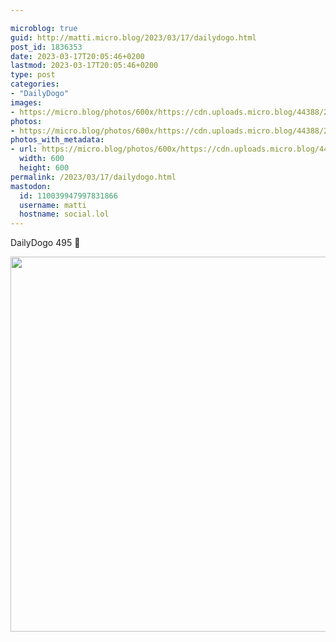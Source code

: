 ```yaml
---

microblog: true
guid: http://matti.micro.blog/2023/03/17/dailydogo.html
post_id: 1836353
date: 2023-03-17T20:05:46+0200
lastmod: 2023-03-17T20:05:46+0200
type: post
categories:
- "DailyDogo"
images:
- https://micro.blog/photos/600x/https://cdn.uploads.micro.blog/44388/2023/1fdd4c3609.jpg
photos:
- https://micro.blog/photos/600x/https://cdn.uploads.micro.blog/44388/2023/1fdd4c3609.jpg
photos_with_metadata:
- url: https://micro.blog/photos/600x/https://cdn.uploads.micro.blog/44388/2023/1fdd4c3609.jpg
  width: 600
  height: 600
permalink: /2023/03/17/dailydogo.html
mastodon:
  id: 110039947997831866
  username: matti
  hostname: social.lol
---
```

DailyDogo 495 🐶

<img src="/media/uploads/2023/1fdd4c3609.jpg" width="600" height="600" alt="" />
